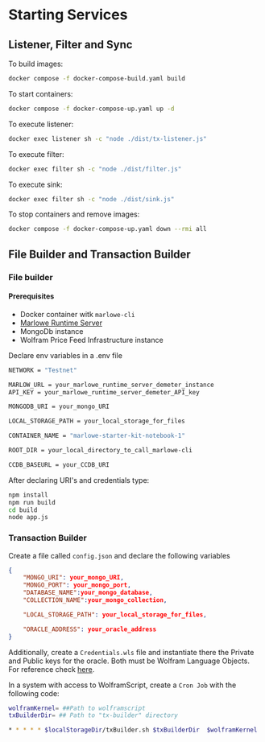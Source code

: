 # Starting Services

## Listener, Filter and Sync

To build images:

```bash
docker compose -f docker-compose-build.yaml build
```

To start containers:

```bash
docker compose -f docker-compose-up.yaml up -d
```

To execute listener:

```bash
docker exec listener sh -c "node ./dist/tx-listener.js"
```

To execute filter:

```bash
docker exec filter sh -c "node ./dist/filter.js"
```

To execute sink:

```bash
docker exec filter sh -c "node ./dist/sink.js"
```

To stop containers and remove images:

```bash
docker compose -f docker-compose-up.yaml down --rmi all
```

## File Builder and Transaction Builder


### File builder
#### Prerequisites
* Docker container witk `marlowe-cli`
* [Marlowe Runtime Server](https://docs.demeter.run/ports/marlowe)
* MongoDb instance
* Wolfram Price Feed Infrastructure instance

Declare env variables in a .env file
```bash
NETWORK = "Testnet"

MARLOW_URL = your_marlowe_runtime_server_demeter_instance
API_KEY = your_marlowe_runtime_server_demeter_API_key

MONGODB_URI = your_mongo_URI

LOCAL_STORAGE_PATH = your_local_storage_for_files

CONTAINER_NAME = "marlowe-starter-kit-notebook-1"

ROOT_DIR = your_local_directory_to_call_marlowe-cli

CCDB_BASEURL = your_CCDB_URI
```
After declaring URI's and credentials type:

```bash
npm install
npm run build
cd build
node app.js
```


### Transaction Builder
Create a file called `config.json` and declare the following variables

```json
{
    "MONGO_URI": your_mongo_URI,
    "MONGO_PORT": your_mongo_port,
    "DATABASE_NAME":your_mongo_database,
    "COLLECTION_NAME":your_mongo_collection,

    "LOCAL_STORAGE_PATH": your_local_storage_for_files,

    "ORACLE_ADDRESS": your_oracle_address
}
```
Additionally, create a `Credentials.wls` file and instantiate there the Private and Public keys for the oracle. Both must be Wolfram Language Objects. For reference check [here](https://reference.wolfram.com/language/ref/BlockchainKeyEncode.html).


In a system with access to WolframScript, create a `Cron Job` with the following code:
```Bash
wolframKernel= ##Path to wolframscript
txBuilderDir= ## Path to "tx-builder" directory

* * * * * $localStorageDir/txBuilder.sh $txBuilderDir  $wolframKernel  >> /dev/null 2>&1
```